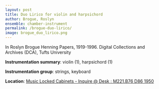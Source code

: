 ```yaml
---
layout: post
title: Duo Lirico for violin and harpsichord
author: Brogue, Roslyn
ensemble: chamber-instrument
permalink: /brogue-duo-lirico/
image: brogue_duo_lirico.png
---
```


In Roslyn Brogue Henning Papers, 1919-1996. Digital Collections and Archives (DCA), Tufts University   

**Instrumentation summary**: violin (1), harpsichord (1) 

**Instrumentation group**: strings, keyboard 

**Location**: <a href="http://hdl.handle.net/10427/14669" target="_blank">Music Locked Cabinets - Inquire @ Desk ; M221.B76 D86 1950</a>
